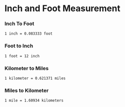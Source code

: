 # Inch and Foot Measurement

### Inch To Foot

    1 inch = 0.083333 foot

### Foot to Inch

    1 foot = 12 inch

### Kilometer to Miles

    1 kilometer = 0.621371 miles

### Miles to Kilometer

    1 mile = 1.60934 kilometers

